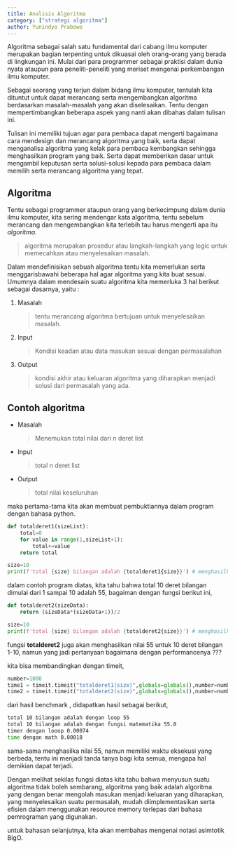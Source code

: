 ```yaml
---
title: Analisis Algoritma
category: ["strategi algoritma"]
author: Yunindyo Prabowo
---
```


Algoritma sebagai salah satu fundamental dari cabang ilmu komputer merupakan bagian terpenting untuk dikuasai oleh orang-orang yang berada di lingkungan ini. Mulai dari para programmer sebagai praktisi dalam dunia nyata ataupun para peneliti-peneliti yang meriset mengenai perkembangan ilmu komputer.
<!--more-->

Sebagai seorang yang terjun dalam bidang ilmu komputer, tentulah kita dituntut untuk dapat merancang serta mengembangkan algoritma berdasarkan masalah-masalah yang akan diselesaikan. Tentu dengan mempertimbangkan beberapa aspek yang nanti akan dibahas dalam tulisan ini.

Tulisan ini memiliki tujuan agar para pembaca dapat mengerti bagaimana cara mendesign dan merancang algoritma yang baik, serta dapat menganalisa algoritma yang kelak para pembaca kembangkan sehingga menghasilkan program yang baik. Serta dapat memberikan dasar untuk mengambil keputusan serta solusi-solusi kepada para pembaca dalam memilih serta merancang algoritma yang tepat.

## Algoritma

Tentu sebagai programmer ataupun orang yang berkecimpung dalam dunia ilmu komputer, kita sering mendengar kata algoritma, tentu sebelum  merancang dan mengembangkan kita terlebih tau harus mengerti apa itu _algoritma_.

> algoritma merupakan prosedur atau langkah-langkah yang logic untuk memecahkan atau menyelesaikan masalah.

Dalam mendefinisikan sebuah algoritma tentu kita memerlukan serta menggarisbawahi beberapa hal agar algoritma yang kita buat sesuai. Umumnya dalam mendesain suatu algoritma kita memerluka 3 hal berikut sebagai dasarnya, yaitu :

1. Masalah
    > tentu merancang algoritma bertujuan untuk menyelesaikan masalah.
2. Input
    > Kondisi keadan atau data masukan sesuai dengan permasalahan
3. Output
    > kondisi akhir atau keluaran algoritma yang diharapkan menjadi solusi dari permasalah yang ada.

## Contoh algoritma

* Masalah
    > Menemukan total nilai dari n deret list
* Input
    > total n deret list
* Output
    > total nilai keseluruhan

maka pertama-tama kita akan membuat pembuktiannya dalam program dengan bahasa python.

```python
def totalderet1(sizeList):
    total=0
    for value in range(1,sizeList+1):
        total+=value
    return total

size=10
print(f'total {size} bilangan adalah {totalderet1{size}}') # menghasilkan 55
```

dalam contoh program diatas, kita tahu bahwa total 10 deret bilangan dimulai dari 1 sampai 10 adalah 55, bagaiman dengan fungsi berikut ini,

```python
def totalderet2(sizeData):
    return (sizeData*(sizeData+1))/2

size=10
print(f'total {size} bilangan adalah {totalderet2{size}}') # menghasilkan 55

```

fungsi **totalderet2** juga akan menghasilkan nilai 55 untuk 10 deret bilangan 1-10, namun yang jadi pertanyaan bagaimana dengan performancenya  ???

kita bisa membandingkan dengan timeit,

```python
number=1000
time1 = timeit.timeit("totalderet1(size)",globals=globals(),number=number)
time2 = timeit.timeit("totalderet2(size)",globals=globals(),number=number)
```
dari hasil benchmark , didapatkan hasil sebagai berikut,

```bash
total 10 bilangan adalah dengan loop 55
total 10 bilangan adalah dengan fungsi matematika 55.0
timer dengan looop 0.00074
time dengan math 0.00018
```

sama-sama menghasilka nilai 55, namun memiliki waktu eksekusi yang berbeda, tentu ini menjadi tanda tanya bagi kita semua, mengapa hal demikian dapat terjadi.

Dengan melihat sekilas fungsi diatas kita tahu bahwa menyusun suatu algoritma tidak boleh sembarang, algoritma yang baik adalah algoritma yang dengan benar mengolah masukan menjadi keluaran yang diharapkan, yang menyelesaikan suatu permasalah, mudah diimplementasikan serta efisien dalam menggunakan resource memory terlepas dari bahasa pemrograman yang digunakan.

untuk bahasan selanjutnya, kita akan membahas mengenai notasi asimtotik BigO.